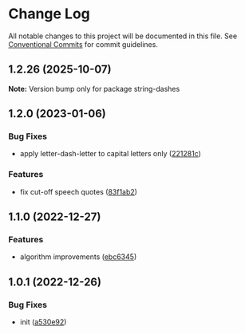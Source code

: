 # Change Log

All notable changes to this project will be documented in this file.
See [Conventional Commits](https://conventionalcommits.org) for commit guidelines.

## 1.2.26 (2025-10-07)

**Note:** Version bump only for package string-dashes

## 1.2.0 (2023-01-06)

### Bug Fixes

- apply letter-dash-letter to capital letters only ([221281c](https://github.com/codsen/codsen/commit/221281cc5d3b89e9ee56cc830bc138b6d5f7fbba))

### Features

- fix cut-off speech quotes ([83f1ab2](https://github.com/codsen/codsen/commit/83f1ab248642bbdf969f22c90c4640ffd6d7aa74))

## 1.1.0 (2022-12-27)

### Features

- algorithm improvements ([ebc6345](https://github.com/codsen/codsen/commit/ebc6345451427344e25cbdd8e4e28e5ab2b7dec0))

## 1.0.1 (2022-12-26)

### Bug Fixes

- init ([a530e92](https://github.com/codsen/codsen/commit/a530e92d886a1ed1688022da5d57245b7a0ef90b))
